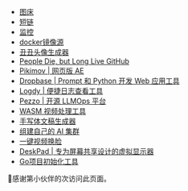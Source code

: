 - [图床](https://www.3mz.cloudns.ch)
- [短链](https://surl.witter.top)
- [监控](https://monit.witter.top)
- [docker镜像源](https://docker.3mz.cloudns.ch/)
- [丑丑头像生成器](https://txstc55.github.io/ugly-avatar)
- [People Die, but Long Live GitHub](https://laike9m.com/blog/people-die-but-long-live-github,122/)
- [Pikimov | 网页版 AE](https://pikimov.com/)
- [Dropbase | Prompt 和 Python 开发 Web 应用工具](https://github.com/DropbaseHQ/dropbase)
- [Logdy | 便捷日志查看工具](https://logdy.dev/)
- [Pezzo | 开源 LLMOps 平台](https://github.com/pezzolabs/pezzo)
- [WASM 视频处理工具](https://www.videozip.online/)
- [手写体文稿生成器](https://vtool.pro/handwriting/index.html)
- [组建自己的 AI 集群](https://github.com/exo-explore/exo)
- [一键视频换脸](https://github.com/hacksider/Deep-Live-Cam)
- [DeskPad | 专为屏幕共享设计的虚拟显示器](https://github.com/Stengo/DeskPad)
- [Go项目初始化工具](https://github.com/Melkeydev/go-blueprint)

<span id="busuanzi">:robot:感谢第<span></span>小伙伴的<span></span>次访问此页面。</span>
<!-- ##{"script":"<script>document.getElementById('user-content-busuanzi').id='busuanzi_container_site_uv';busuanzi=document.getElementById('busuanzi_container_site_uv');busuanzi.style.display='none';busuanzi.childNodes[1].id='busuanzi_value_site_uv';busuanzi.childNodes[3].id='busuanzi_value_site_pv';</script><script async src='//busuanzi.ibruce.info/busuanzi/2.3/busuanzi.pure.mini.js'></script>","style":"<style>#busuanzi_value_site_uv{color:red}#busuanzi_value_site_pv{color:red}</style>"}## -->